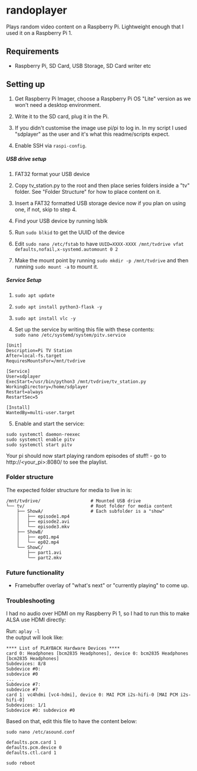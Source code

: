 # randoplayer

Plays random video content on a Raspberry Pi. Lightweight enough that I used it on a Raspberry Pi 1.

## Requirements

* Raspberry Pi, SD Card, USB Storage, SD Card writer etc

## Setting up

1. Get Raspberry Pi Imager, choose a Raspberry Pi OS "Lite" version as we won't need a desktop environment.

2. Write it to the SD card, plug it in the Pi.

3. If you didn't customise the image use pi/pi to log in. In my script I used "sdplayer" as the user and it's what this readme/scripts expect.

4. Enable SSH via `raspi-config`.

##### USB drive setup

1. FAT32 format your USB device

2. Copy tv\_station.py to the root and then place series folders inside a "tv" folder. See "Folder Structure" for how to place content on it.

3. Insert a FAT32 formatted USB storage device now if you plan on using one, if not, skip to step 4.

4. Find your USB device by running lsblk

5. Run `sudo blkid` to get the UUID of the device

6. Edit `sudo nano /etc/fstab` to have `UUID=XXXX-XXXX /mnt/tvdrive vfat defaults,nofail,x-systemd.automount 0 2`

7. Make the mount point by running `sudo mkdir -p /mnt/tvdrive` and then running `sudo mount -a` to mount it.

##### Service Setup

1. `sudo apt update`

2. `sudo apt install python3-flask -y`

3. `sudo apt install vlc -y`

4. Set up the service by writing this file with these contents:\
   `sudo nano /etc/systemd/system/pitv.service`

```
[Unit]
Description=Pi TV Station
After=local-fs.target
RequiresMountsFor=/mnt/tvdrive

[Service]
User=sdplayer
ExecStart=/usr/bin/python3 /mnt/tvdrive/tv_station.py
WorkingDirectory=/home/sdplayer
Restart=always
RestartSec=5

[Install]
WantedBy=multi-user.target

```

5. Enable and start the service:

```
sudo systemctl daemon-reexec
sudo systemctl enable pitv
sudo systemctl start pitv
```
Your pi should now start playing random episodes of stuff! - go to http\://\<your\_pi>:8080/ to see the playlist.

### Folder structure

The expected folder structure for media to live in is:

```
/mnt/tvdrive/                   # Mounted USB drive
└── tv/                         # Root folder for media content
    ├── ShowA/                  # Each subfolder is a "show"
    │   ├── episode1.mp4
    │   ├── episode2.avi
    │   └── episode3.mkv
    ├── ShowB/
    │   ├── ep01.mp4
    │   └── ep02.mp4
    └── ShowC/
        ├── part1.avi
        └── part2.mkv

```

### Future functionality
* Framebuffer overlay of "what's next" or "currently playing" to come up.

### Troubleshooting

I had no audio over HDMI on my Raspberry Pi 1, so I had to run this to make ALSA use HDMI directly:

Run: `aplay -l`\
the output will look like:

```
**** List of PLAYBACK Hardware Devices **** 
card 0: Headphones [bcm2835 Headphones], device 0: bcm2835 Headphones [bcm2835 Headphones] 
Subdevices: 8/8 
Subdevice #0: 
subdevice #0 
...
Subdevice #7: 
subdevice #7 
card 1: vc4hdmi [vc4-hdmi], device 0: MAI PCM i2s-hifi-0 [MAI PCM i2s-hifi-0] 
Subdevices: 1/1 
Subdevice #0: subdevice #0
```

Based on that, edit this file to have the content below:

`sudo nano /etc/asound.conf`

```
defaults.pcm.card 1
defaults.pcm.device 0
defaults.ctl.card 1
```

`sudo reboot`
